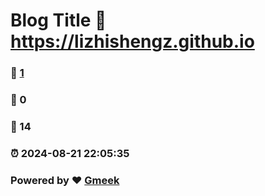 # Blog Title :link: https://lizhishengz.github.io 
### :page_facing_up: [1](https://lizhishengz.github.io/tag.html) 
### :speech_balloon: 0 
### :hibiscus: 14 
### :alarm_clock: 2024-08-21 22:05:35 
### Powered by :heart: [Gmeek](https://github.com/Meekdai/Gmeek)
